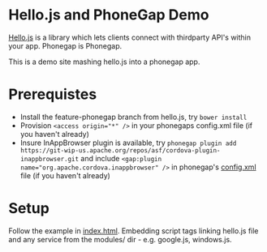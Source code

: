 # Hello.js and PhoneGap Demo

[Hello.js](https://github.com/MrSwitch/hello.js) is a library which lets clients connect with thirdparty API's within your app. Phonegap is Phonegap.

This is a demo site mashing hello.js into a phonegap app.

# Prerequistes

* Install the feature-phonegap branch from hello.js, try `bower install`
* Provision `<access origin="*" />` in your phonegaps config.xml file (if you haven't already)
* Insure InAppBrowser plugin is available, try `phonegap plugin add https://git-wip-us.apache.org/repos/asf/cordova-plugin-inappbrowser.git` and include `<gap:plugin name="org.apache.cordova.inappbrowser" />` in  phonegap's [config.xml](config.xml) file (if you haven't already)

# Setup
Follow the example in [index.html](index.html). Embedding script tags linking hello.js file and any service from the modules/ dir - e.g. google.js, windows.js.

